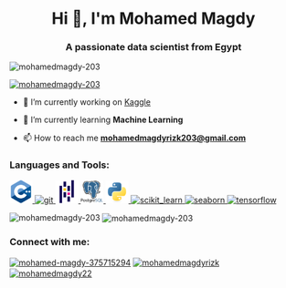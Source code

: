 <h1 align="center">Hi 👋, I'm Mohamed Magdy</h1>
<h3 align="center">A passionate data scientist from Egypt</h3>

<p align="left"> <img src="https://komarev.com/ghpvc/?username=mohamedmagdy-203&label=Profile%20views&color=0e75b6&style=flat" alt="mohamedmagdy-203" /> </p>

<p align="left"> <a href="https://github.com/ryo-ma/github-profile-trophy"><img src="https://github-profile-trophy.vercel.app/?username=mohamedmagdy-203" alt="mohamedmagdy-203" /></a> </p>

- 🔭 I’m currently working on [Kaggle](https://www.kaggle.com/mohamedmagdyrizk)

- 🌱 I’m currently learning **Machine Learning**

- 📫 How to reach me **mohamedmagdyrizk203@gmail.com**


<h3 align="left">Languages and Tools:</h3>
<p align="left"> <a href="https://www.w3schools.com/cpp/" target="_blank" rel="noreferrer"> <img src="https://raw.githubusercontent.com/devicons/devicon/master/icons/cplusplus/cplusplus-original.svg" alt="cplusplus" width="40" height="40"/> </a> <a href="https://git-scm.com/" target="_blank" rel="noreferrer"> <img src="https://www.vectorlogo.zone/logos/git-scm/git-scm-icon.svg" alt="git" width="40" height="40"/> </a> <a href="https://pandas.pydata.org/" target="_blank" rel="noreferrer"> <img src="https://raw.githubusercontent.com/devicons/devicon/2ae2a900d2f041da66e950e4d48052658d850630/icons/pandas/pandas-original.svg" alt="pandas" width="40" height="40"/> </a> <a href="https://www.postgresql.org" target="_blank" rel="noreferrer"> <img src="https://raw.githubusercontent.com/devicons/devicon/master/icons/postgresql/postgresql-original-wordmark.svg" alt="postgresql" width="40" height="40"/> </a> <a href="https://www.python.org" target="_blank" rel="noreferrer"> <img src="https://raw.githubusercontent.com/devicons/devicon/master/icons/python/python-original.svg" alt="python" width="40" height="40"/> </a> <a href="https://scikit-learn.org/" target="_blank" rel="noreferrer"> <img src="https://upload.wikimedia.org/wikipedia/commons/0/05/Scikit_learn_logo_small.svg" alt="scikit_learn" width="40" height="40"/> </a> <a href="https://seaborn.pydata.org/" target="_blank" rel="noreferrer"> <img src="https://seaborn.pydata.org/_images/logo-mark-lightbg.svg" alt="seaborn" width="40" height="40"/> </a> <a href="https://www.tensorflow.org" target="_blank" rel="noreferrer"> <img src="https://www.vectorlogo.zone/logos/tensorflow/tensorflow-icon.svg" alt="tensorflow" width="40" height="40"/> </a> </p>

<p><img align="left" src="https://github-readme-stats.vercel.app/api/top-langs?username=mohamedmagdy-203&show_icons=true&locale=en&layout=compact" alt="mohamedmagdy-203" /></p>

<p>&nbsp;<img align="center" src="https://github-readme-stats.vercel.app/api?username=mohamedmagdy-203&show_icons=true&locale=en" alt="mohamedmagdy-203" /></p>

<h3 align="left">Connect with me:</h3>
<p align="left">
<a href="https://linkedin.com/in/mohamed-magdy-375715294" target="blank"><img align="center" src="https://raw.githubusercontent.com/rahuldkjain/github-profile-readme-generator/master/src/images/icons/Social/linked-in-alt.svg" alt="mohamed-magdy-375715294" height="30" width="40" /></a>
<a href="https://kaggle.com/mohamedmagdyrizk" target="blank"><img align="center" src="https://raw.githubusercontent.com/rahuldkjain/github-profile-readme-generator/master/src/images/icons/Social/kaggle.svg" alt="mohamedmagdyrizk" height="30" width="40" /></a>
<a href="https://www.hackerrank.com/mohamedmagdy22" target="blank"><img align="center" src="https://raw.githubusercontent.com/rahuldkjain/github-profile-readme-generator/master/src/images/icons/Social/hackerrank.svg" alt="mohamedmagdy22" height="30" width="40" /></a>
</p>

